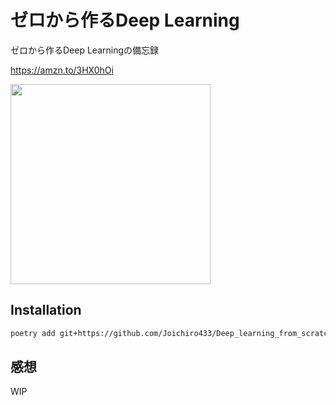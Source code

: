 # ゼロから作るDeep Learning

ゼロから作るDeep Learningの備忘録

https://amzn.to/3HX0hOi

<img src='https://user-images.githubusercontent.com/64533928/143669760-e8f7a8df-60f4-4577-9ca9-36005c9bc453.png' width='320px'>

## Installation

```sh
poetry add git+https://github.com/Joichiro433/Deep_learning_from_scratch.git#main
```

## 感想

WIP
